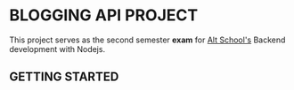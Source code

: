 # BLOGGING API PROJECT 

This project serves as the second semester **exam** for [Alt School's](altschoolafrica.com) Backend development with Nodejs.

## GETTING STARTED


